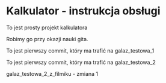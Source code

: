 # Kalkulator  - instrukcja obsługi

To jest prosty projekt kalkulatora

Robimy go przy okazji nauki gita.

To jest pierwszy commit, który ma trafić na galaz_testowa_1

To jest pierwszy commit, który ma trafić na galaz_testowa_2

galaz_testowa_2_z_filmiku - zmiana 1